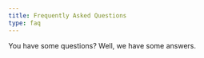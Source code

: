 ```yaml
---
title: Frequently Asked Questions
type: faq
---
```


You have some questions? Well, we have some answers.
